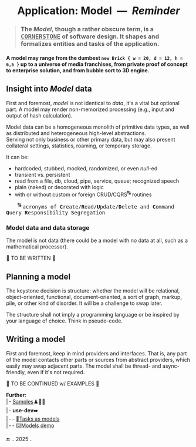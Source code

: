 <h1 align="center">Application: Model &nbsp;&mdash;&nbsp; <i>Reminder</i></h1>

> ### The _Model_, though a rather obscure term, is a <samp><ins>CORNERSTONE</ins></samp> of software design. It shapes and formalizes entities and tasks of the application.

#### A model may range from the dumbest `new Brick { w = 20, d = 12, h = 6,5 }` up to a universe of media franchises, from private proof of concept to enterprise solution, and from bubble sort to 3D engine.

## Insight into _Model_ data

First and foremost, _model_ is not identical to _data_, it's a vital but optional part. A model may render non-memorized processing (e.g., input and output of hash calculation).

Model data can be a homogeneous monolith of primitive data types, as well as distributed and heterogeneous high-level abstractions.\
Serving not only business or other primary data, but may also present collateral settings, statistics, roaming, or temporary storage.

It can be:

+ hardcoded, stubbed, mocked, randomized, or even _null_-ed
+ transient vs. persistent
+ read from a file, db, cloud, pipe, service, queue; recognized speech
+ plain (naked) or decorated with logic
+ with or without custom or foreign CRUD/CQRS<sup>:capital_abcd:</sup> routines

&nbsp; &nbsp; &nbsp; &nbsp; <sup>🔠</sup> <samp>acronyms of **C**reate/**R**ead/**U**pdate/**D**elete and **C**ommand **Q**uery **R**esponsibility **S**egregation</samp>

### Model data and data storage

The model is not data (there could be a model with no data at all, such as a mathematical processor).

🚧 TO BE WRITTEN 🚧

## Planning a model

The keystone decision is structure: whether the model will be relational, object-oriented, functional, document-oriented, a sort of graph, markup, pile, or other kind of disorder. It will be a challenge to swap later. 

The structure shall not imply a programming language or be inspired by your language of choice. Think in pseudo-code.

## Writing a model

First and foremost, keep in mind providers and interfaces. That is, any part of the model contacts other parts or sources from abstract providers, which easily may swap adjacent parts.
The model shall be thread- and async-friendly, even if it's not required. 

:construction: TO BE CONTINUED w/ EXAMPLES :construction:

**Further:**\
|&thinsp;- [Samples](../../samples/README.md)♟️🧮🎨\
|&thinsp;- **use-dev**➡️\
|&thinsp;-&thinsp;- 📖[Tasks as models](https://github.com/Kyriosity/use-dev/blob/main/README%2B/decisions/README%2B/think_in_tasks/README.md)\
|&thinsp;-&thinsp;- ⌨️[Models demo](https://github.com/Kyriosity/use-dev/tree/main/src/TuttiFrutti/AbcModels/README.md)

<diva></div>
🔚 .. 2025 ..
